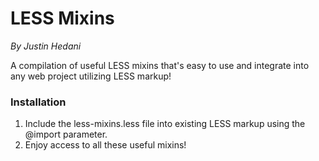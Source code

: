 #	LESS Mixins
*By Justin Hedani*

A compilation of useful LESS mixins that's easy to use and
integrate into any web project utilizing LESS markup!


### Installation

1.	Include the less-mixins.less file into existing
	LESS markup using the @import parameter.
2.	Enjoy access to all these useful mixins!
